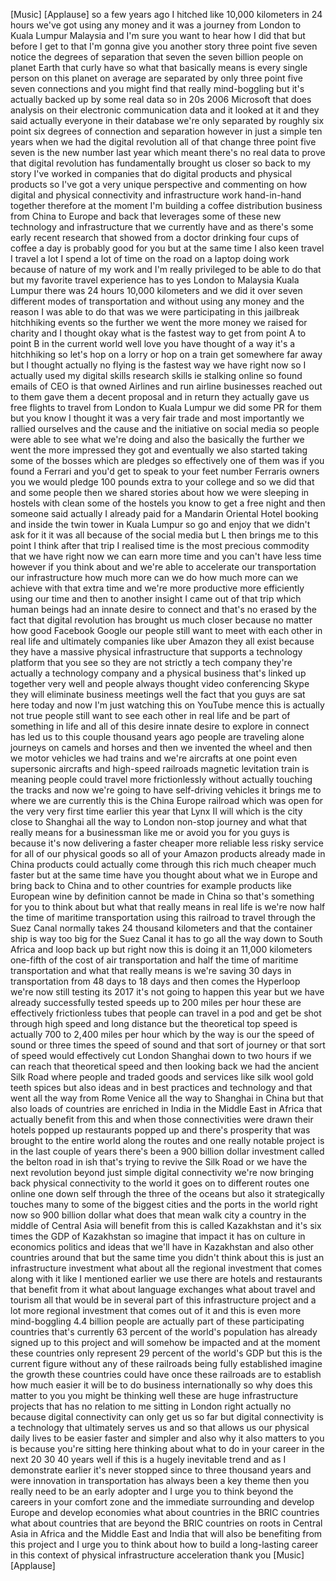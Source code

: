 
[Music]
[Applause]
so a few years ago I hitched like 10,000
kilometers in 24 hours
we&#39;ve got using any money and it was a
journey from London to Kuala Lumpur
Malaysia and I&#39;m sure you want to hear
how I did that
but before I get to that I&#39;m gonna give
you another story three point five seven
notice the degrees of separation that
seven the seven billion people on planet
Earth that curly have so what that
basically means is every single person
on this planet on average are separated
by only three point five seven
connections and you might find that
really mind-boggling but it&#39;s actually
backed up by some real data so in 20s
2006 Microsoft that does analysis on
their electronic communication data and
it looked at it and they said actually
everyone in their database we&#39;re only
separated by roughly six point six
degrees of connection and separation
however in just a simple ten years when
we had the digital revolution all of
that change three point five seven is
the new number last year which meant
there&#39;s no real data to prove that
digital revolution has fundamentally
brought us closer so back to my story
I&#39;ve worked in companies that do digital
products and physical products so I&#39;ve
got a very unique perspective and
commenting on how digital and physical
connectivity and infrastructure work
hand-in-hand together therefore at the
moment I&#39;m building a coffee
distribution business from China to
Europe and back that leverages some of
these new technology and infrastructure
that we currently have and as there&#39;s
some early recent research that showed
from a doctor drinking four cups of
coffee a day is probably good for you
but at the same time I also keen travel
I travel a lot I spend a lot of time on
the road on a laptop doing work because
of nature of my work and I&#39;m really
privileged to be able to do that but my
favorite travel experience has to
yes London to Malaysia Kuala Lumpur
there was 24 hours 10,000 kilometers and
we did it over seven different modes of
transportation and without using any
money and the reason I was able to do
that was we were participating in this
jailbreak hitchhiking events so the
further we went the more money we raised
for charity and I thought okay what is
the fastest way to get from point A to
point B in the current world well love
you have thought of a way it&#39;s a
hitchhiking so let&#39;s hop on a lorry or
hop on a train get somewhere far away
but I thought actually no flying is the
fastest way we have right now so I
actually used my digital skills research
skills ie stalking online so found
emails of CEO is that owned Airlines and
run airline businesses reached out to
them gave them a decent proposal and in
return they actually gave us free
flights to travel from London to Kuala
Lumpur we did some PR for them but you
know I thought it was a very fair trade
and most importantly we rallied
ourselves and the cause and the
initiative on social media so people
were able to see what we&#39;re doing and
also the basically the further we went
the more impressed they got and
eventually we also started taking some
of the bosses which are pledges so
effectively one of them was if you found
a Ferrari and you&#39;d get to speak to your
feet number Ferraris owners you we would
pledge 100 pounds extra to your college
and so we did that and some people then
we shared stories about how we were
sleeping in hostels with clean some of
the hostels you know to get a free night
and then someone said actually I already
paid for a Mandarin Oriental Hotel
booking and inside the twin tower in
Kuala Lumpur so go and enjoy that we
didn&#39;t ask for it it was all because of
the social media but L then brings me to
this point I think after that trip I
realised time is the most precious
commodity that we have right now we can
earn more time and you can&#39;t have less
time however
if you think about and we&#39;re able to
accelerate our transportation our
infrastructure how much more can we do
how much more can we achieve with that
extra time and we&#39;re more productive
more efficiently using our time and then
to another insight I came out of that
trip which human beings had an innate
desire to connect and that&#39;s no erased
by the fact that digital revolution has
brought us much closer because no matter
how good Facebook Google our people
still want to meet with each other in
real life and ultimately companies like
uber Amazon they all exist because they
have a massive physical infrastructure
that supports a technology platform that
you see so they are not strictly a tech
company they&#39;re actually a technology
company and a physical business that&#39;s
linked up together very well and people
always thought video conferencing Skype
they will eliminate business meetings
well the fact that you guys are sat here
today and now I&#39;m just watching this on
YouTube mence
this is actually not true people still
want to see each other in real life and
be part of something in life and all of
this desire innate desire to explore in
connect has led us to this couple
thousand years ago people are traveling
alone journeys on camels and horses and
then we invented the wheel and then we
motor vehicles we had trains and we&#39;re
aircrafts at one point even supersonic
aircrafts and high-speed railroads
magnetic levitation train is meaning
people could travel more frictionlessly
without actually touching the tracks and
now we&#39;re going to have self-driving
vehicles it brings me to where we are
currently this is the China Europe
railroad which was open for the very
very first time earlier this year that
Lynx II will which is the city close to
Shanghai all the way to London non-stop
journey and what that really means for a
businessman like me or avoid you for you
guys is because it&#39;s now delivering a
faster cheaper more reliable less risky
service for all of our physical goods so
all of your Amazon products already made
in China products could actually come
through this rich much cheaper much
faster but at the same time have you
thought about what we in Europe and
bring back
to China and to other countries for
example products like European wine by
definition cannot be made in China so
that&#39;s something for you to think about
but what that really means in real life
is we&#39;re now half the time of maritime
transportation using this railroad to
travel through the Suez Canal normally
takes 24 thousand kilometers and that
the container ship is way too big for
the Suez Canal it has to go all the way
down to South Africa and loop back up
but right now this is doing it an 11,000
kilometers one-fifth of the cost of air
transportation and half the time of
maritime transportation and what that
really means is we&#39;re saving 30 days in
transportation from 48 days to 18 days
and then comes the Hyperloop we&#39;re now
still testing its 2017 it&#39;s not going to
happen this year but we have already
successfully tested speeds up to 200
miles per hour these are effectively
frictionless tubes that people can
travel in a pod and get be shot through
high speed and long distance but the
theoretical top speed is actually 700 to
2,400 miles per hour which by the way is
our the speed of sound or three times
the speed of sound and that sort of
journey or that sort of speed would
effectively cut London Shanghai down to
two hours if we can reach that
theoretical speed and then looking back
we had the ancient Silk Road where
people and traded goods and services
like silk wool gold teeth spices but
also ideas and in best practices and
technology and that went all the way
from Rome Venice all the way to Shanghai
in China but that also loads of
countries are enriched in India in the
Middle East in Africa that actually
benefit from this and when those
connectivities were drawn their hotels
popped up restaurants popped up and
there&#39;s prosperity that was brought to
the entire world along the routes and
one really notable project is in the
last couple of years there&#39;s been a 900
billion dollar investment called the
belton road in ish
that&#39;s trying to revive the Silk Road or
we have the next revolution beyond just
simple digital connectivity we&#39;re now
bringing back physical connectivity to
the world it goes on to different routes
one online
one down self through the three of the
oceans but also it strategically touches
many to some of the biggest cities and
the ports in the world right now
so 900 billion dollar what does that
mean walk city a country in the middle
of Central Asia will benefit from this
is called Kazakhstan and it&#39;s six times
the GDP of Kazakhstan so imagine that
impact it has on culture in economics
politics and ideas that we&#39;ll have in
Kazakhstan and also other countries
around that but the same time you didn&#39;t
think about this is just an
infrastructure investment what about all
the regional investment that comes along
with it like I mentioned earlier we use
there are hotels and restaurants that
benefit from it what about language
exchanges what about travel and tourism
all that would be in several part of
this infrastructure project and a lot
more regional investment that comes out
of it and this is even more
mind-boggling 4.4 billion people are
actually part of these participating
countries that&#39;s currently 63 percent of
the world&#39;s population has already
signed up to this project and will
somehow be impacted and at the moment
these countries only represent 29
percent of the world&#39;s GDP but this is
the current figure without any of these
railroads being fully established
imagine the growth these countries could
have once these railroads are to
establish how much easier it will be to
do business internationally so why does
this matter to you you might be thinking
well these are huge infrastructure
projects that has no relation to me
sitting in London right actually no
because digital connectivity can only
get us so far but digital connectivity
is a technology that ultimately serves
us and so that allows us our physical
daily lives to be easier faster and
simpler and also why it also matters to
you is because you&#39;re sitting here
thinking about what to do in your career
in the next 20 30 40
years well if this is a hugely
inevitable trend and as I demonstrate
earlier it&#39;s never stopped since to
three thousand years and were innovation
in transportation has always been a key
theme then you really need to be an
early adopter and I urge you to think
beyond the careers in your comfort zone
and the immediate surrounding and
develop Europe and develop economies
what about countries in the BRIC
countries what about countries that are
beyond the BRIC countries on roots in
Central Asia in Africa and the Middle
East and India that will also be
benefiting from this project and I urge
you to think about how to build a
long-lasting career in this context of
physical infrastructure acceleration
thank you
[Music]
[Applause]
